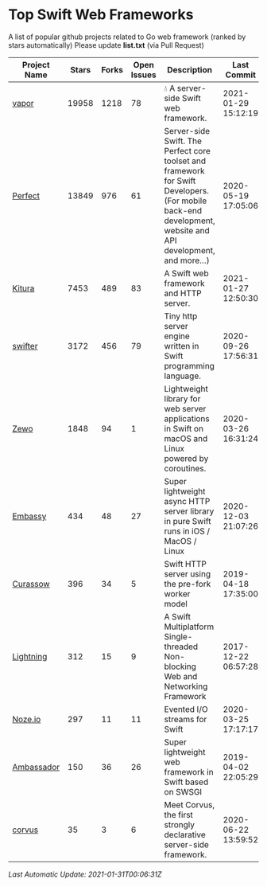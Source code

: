 # Top Swift Web Frameworks
A list of popular github projects related to Go web framework (ranked by stars automatically)
Please update **list.txt** (via Pull Request)

| Project Name | Stars | Forks | Open Issues | Description | Last Commit |
| ------------ | ----- | ----- | ----------- | ----------- | ----------- |
| [vapor](https://github.com/vapor/vapor) | 19958 | 1218 | 78 | 💧 A server-side Swift web framework. | 2021-01-29 15:12:19 |
| [Perfect](https://github.com/PerfectlySoft/Perfect) | 13849 | 976 | 61 | Server-side Swift. The Perfect core toolset and framework for Swift Developers. (For mobile back-end development, website and API development, and more…) | 2020-05-19 17:05:06 |
| [Kitura](https://github.com/Kitura/Kitura) | 7453 | 489 | 83 | A Swift web framework and HTTP server. | 2021-01-27 12:50:30 |
| [swifter](https://github.com/httpswift/swifter) | 3172 | 456 | 79 | Tiny http server engine written in Swift programming language. | 2020-09-26 17:56:31 |
| [Zewo](https://github.com/Zewo/Zewo) | 1848 | 94 | 1 | Lightweight library for web server applications in Swift on macOS and Linux powered by coroutines. | 2020-03-26 16:31:24 |
| [Embassy](https://github.com/envoy/Embassy) | 434 | 48 | 27 | Super lightweight async HTTP server library in pure Swift runs in iOS / MacOS / Linux | 2020-12-03 21:07:26 |
| [Curassow](https://github.com/kylef-archive/Curassow) | 396 | 34 | 5 | Swift HTTP server using the pre-fork worker model | 2019-04-18 17:35:00 |
| [Lightning](https://github.com/skylab-inc/Lightning) | 312 | 15 | 9 | A Swift Multiplatform Single-threaded Non-blocking Web and Networking Framework | 2017-12-22 06:57:28 |
| [Noze.io](https://github.com/NozeIO/Noze.io) | 297 | 11 | 11 | Evented I/O streams for Swift | 2020-03-25 17:17:17 |
| [Ambassador](https://github.com/envoy/Ambassador) | 150 | 36 | 26 | Super lightweight web framework in Swift based on SWSGI | 2019-04-02 22:05:29 |
| [corvus](https://github.com/Apodini/corvus) | 35 | 3 | 6 | Meet Corvus, the first strongly declarative server-side framework. | 2020-06-22 13:59:52 |

*Last Automatic Update: 2021-01-31T00:06:31Z*